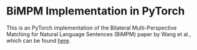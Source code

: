 # BiMPM Implementation in PyTorch
This is an PyTorch implementation of the Bilateral Multi-Perspective Matching for Natural Language Sentences (BiMPM) paper by Wang et al., which can be found [here](https://arxiv.org/pdf/1702.03814v3.pdf).
